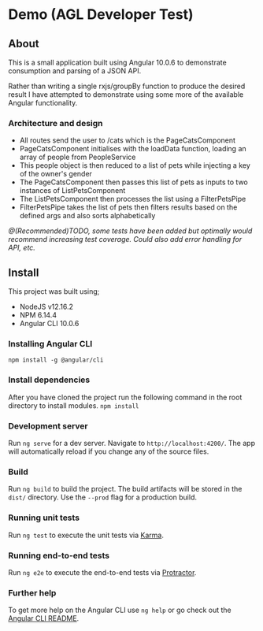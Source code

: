 
# Demo (AGL Developer Test)

## About  
This is a small application built using Angular 10.0.6 to demonstrate consumption and parsing of a JSON API.

Rather than writing a single rxjs/groupBy function to produce the desired result I have attempted to demonstrate using some more of the available Angular functionality.

### Architecture and design

- All routes send the user to /cats which is the PageCatsComponent
- PageCatsComponent initialises with the loadData function, loading an array of people from PeopleService
- This people object is then reduced to a list of pets while injecting a key of the owner's gender
- The PageCatsComponent then passes this list of pets as inputs to two instances of ListPetsComponent
- The ListPetsComponent then processes the list using a FilterPetsPipe
- FilterPetsPipe takes the list of pets then filters results based on the defined args and also sorts alphabetically

*@(Recommended)TODO, some tests have been added but optimally would recommend increasing test coverage. Could also add error handling for API, etc.*

## Install
This project was built using;
- NodeJS v12.16.2 
- NPM 6.14.4
- Angular CLI 10.0.6

### Installing Angular CLI 
`npm install -g @angular/cli`

### Install dependencies
After you have cloned the project run the following command in the root directory to install modules. `npm install`

### Development server
Run `ng serve` for a dev server. Navigate to `http://localhost:4200/`. The app will automatically reload if you change any of the source files.

  
### Build
Run `ng build` to build the project. The build artifacts will be stored in the `dist/` directory. Use the `--prod` flag for a production build.
  

### Running unit tests

Run `ng test` to execute the unit tests via [Karma](https://karma-runner.github.io).  



### Running end-to-end tests
Run `ng e2e` to execute the end-to-end tests via [Protractor](http://www.protractortest.org/).



### Further help
To get more help on the Angular CLI use `ng help` or go check out the [Angular CLI README](https://github.com/angular/angular-cli/blob/master/README.md).


